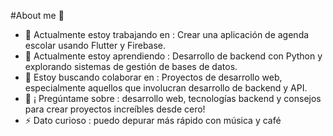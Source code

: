 #About me 👋



- 🔭 Actualmente estoy trabajando en : Crear una aplicación de agenda escolar usando Flutter y Firebase.
- 🌱 Actualmente estoy aprendiendo : Desarrollo de backend con Python y explorando sistemas de gestión de bases de datos.
- 👯 Estoy buscando colaborar en : Proyectos de desarrollo web, especialmente aquellos que involucran desarrollo de backend y API.
- 💬 ¡ Pregúntame sobre : ​​​​desarrollo web, tecnologías backend y consejos para crear proyectos increíbles desde cero!
- ⚡ Dato curioso : puedo depurar más rápido con música y café
